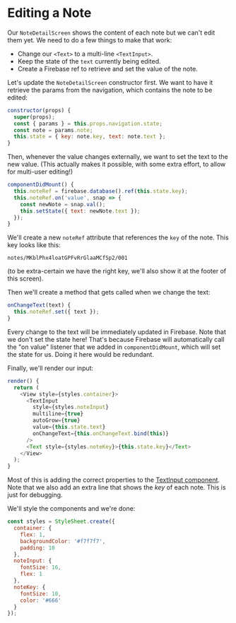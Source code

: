# Editing a Note

Our `NoteDetailScreen` shows the content of each note but we can't edit them yet. We need to do a few things to make that work:

- Change our `<Text>` to a multi-line `<TextInput>`.
- Keep the state of the `text` currently being edited.
- Create a Firebase ref to retrieve and set the value of the note.

Let's update the `NoteDetailScreen` constructor first. We want to have it retrieve the params from the navigation, which contains the note to be edited:

```js
constructor(props) {
  super(props);
  const { params } = this.props.navigation.state;
  const note = params.note;
  this.state = { key: note.key, text: note.text };
}
```

Then, whenever the value changes externally, we want to set the text to the new value. (This actually makes it possible, with some extra effort, to allow for multi-user editing!)

```js
componentDidMount() {
  this.noteRef = firebase.database().ref(this.state.key);
  this.noteRef.on('value', snap => {
    const newNote = snap.val();
    this.setState({ text: newNote.text });
  });
}
```

We'll create a new `noteRef` attribute that references the `key` of the note. This key looks like this:

```
notes/MKblPhx4loatGPFvRrGlaaMCfSp2/001
```

(to be extra-certain we have the right key, we'll also show it at the footer of this screen).

Then we'll create a method that gets called when we change the text:

```js
onChangeText(text) {
  this.noteRef.set({ text });
}
```

Every change to the text will be immediately updated in Firebase. Note that we don't set the state here! That's because Firebase will automatically call the "on value" listener that we added in `componentDidMount`, which will set the state for us. Doing it here would be redundant.

Finally, we'll render our input:

```js
render() {
  return (
    <View style={styles.container}>
      <TextInput
        style={styles.noteInput}
        multiline={true}
        autoGrow={true}
        value={this.state.text}
        onChangeText={this.onChangeText.bind(this)}
      />
      <Text style={styles.noteKey}>{this.state.key}</Text>
    </View>
  );
}
```

Most of this is adding the correct properties to the [TextInput component](https://facebook.github.io/react-native/docs/textinput.html). Note that we also add an extra line that shows the _key_ of each note. This is just for debugging.

We'll style the components and we're done:

```js
const styles = StyleSheet.create({
  container: {
    flex: 1,
    backgroundColor: '#f7f7f7',
    padding: 10
  },
  noteInput: {
    fontSize: 16,
    flex: 1
  },
  noteKey: {
    fontSize: 10,
    color: '#666'
  }
});
```

